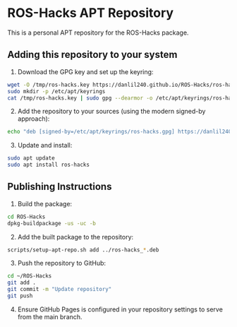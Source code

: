 # ROS-Hacks APT Repository

This is a personal APT repository for the ROS-Hacks package.

## Adding this repository to your system

1. Download the GPG key and set up the keyring:
```bash
wget -O /tmp/ros-hacks.key https://danlil240.github.io/ROS-Hacks/ros-hacks.key
sudo mkdir -p /etc/apt/keyrings
cat /tmp/ros-hacks.key | sudo gpg --dearmor -o /etc/apt/keyrings/ros-hacks.gpg
```

2. Add the repository to your sources (using the modern signed-by approach):
```bash
echo "deb [signed-by=/etc/apt/keyrings/ros-hacks.gpg] https://danlil240.github.io/ROS-Hacks stable main" | sudo tee /etc/apt/sources.list.d/ros-hacks.list
```

3. Update and install:
```bash
sudo apt update
sudo apt install ros-hacks
```

## Publishing Instructions

1. Build the package:
```bash
cd ROS-Hacks
dpkg-buildpackage -us -uc -b
```

2. Add the built package to the repository:
```bash
scripts/setup-apt-repo.sh add ../ros-hacks_*.deb
```

3. Push the repository to GitHub:
```bash
cd ~/ROS-Hacks
git add .
git commit -m "Update repository"
git push
```

4. Ensure GitHub Pages is configured in your repository settings to serve from the main branch.
